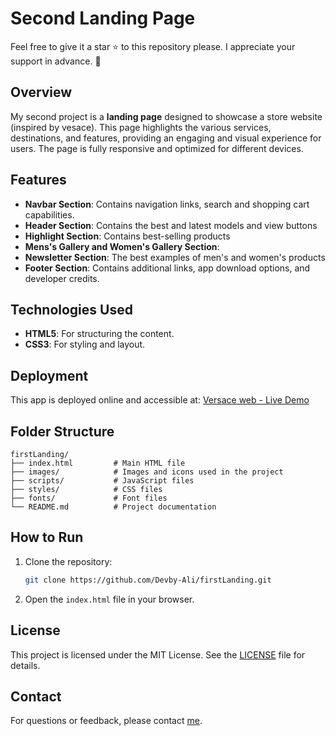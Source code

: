 # Second Landing Page

Feel free to give it a star ⭐ to this repository please. I appreciate your support in advance. 💙

## Overview

My second project is a **landing page** designed to showcase a store website (inspired by vesace). This page highlights the various services, destinations, and features, providing an engaging and visual experience for users. The page is fully responsive and optimized for different devices.

## Features

- **Navbar Section**: Contains navigation links, search and shopping cart capabilities.
- **Header Section**: Contains the best and latest models and view buttons
- **Highlight Section**: Contains best-selling products
- **Mens's Gallery and Women's Gallery Section**:
- **Newsletter Section**: The best examples of men's and women's products
- **Footer Section**: Contains additional links, app download options, and developer credits.

## Technologies Used

- **HTML5**: For structuring the content.
- **CSS3**: For styling and layout.

## Deployment

This app is deployed online and accessible at:
[Versace web - Live Demo](https://devby-ali.github.io/testVersace/)

## Folder Structure

```
firstLanding/
├── index.html         # Main HTML file
├── images/            # Images and icons used in the project
├── scripts/           # JavaScript files
├── styles/            # CSS files
├── fonts/             # Font files
└── README.md          # Project documentation
```

## How to Run

1. Clone the repository:
   ```bash
   git clone https://github.com/Devby-Ali/firstLanding.git
   ```
2. Open the `index.html` file in your browser.


## License

This project is licensed under the MIT License. See the [LICENSE](LICENSE) file for details.


## Contact

For questions or feedback, please contact [me](mailto:ali81fordev@gmail.com).

